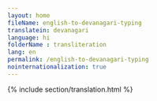 ```yaml
--- 
layout: home 
fileName: english-to-devanagari-typing
translatein: devanagari
language: hi
folderName : transliteration
lang: en
permalink: /english-to-devanagari-typing
nointernationalization: true
---
```

{% include section/translation.html %}